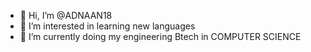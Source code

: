 - 👋 Hi, I’m @ADNAAN18
- 👀 I’m interested in learning new languages 
- 🌱 I’m currently doing my engineering Btech in COMPUTER SCIENCE

<!---
ADNAAN18/ADNAAN18 is a ✨ special ✨ repository because its `README.md` (this file) appears on your GitHub profile.
You can click the Preview link to take a look at your changes.
--->

